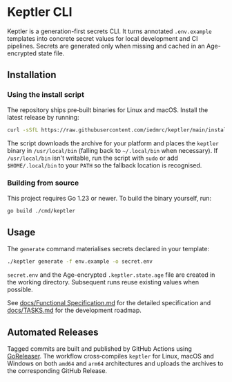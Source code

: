 # Keptler CLI

Keptler is a generation-first secrets CLI. It turns annotated `.env.example` templates into concrete secret values for local development and CI pipelines. Secrets are generated only when missing and cached in an Age-encrypted state file.

## Installation

### Using the install script

The repository ships pre‑built binaries for Linux and macOS. Install the
latest release by running:

```bash
curl -sSfL https://raw.githubusercontent.com/iedmrc/keptler/main/install.sh | sh
```

The script downloads the archive for your platform and places the `keptler`
binary in `/usr/local/bin` (falling back to `~/.local/bin` when necessary).
If `/usr/local/bin` isn't writable, run the script with `sudo` or add
`$HOME/.local/bin` to your `PATH` so the fallback location is recognised.

### Building from source

This project requires Go 1.23 or newer. To build the binary yourself, run:

```bash
go build ./cmd/keptler
```

## Usage

The `generate` command materialises secrets declared in your template:

```bash
./keptler generate -f env.example -o secret.env
```

`secret.env` and the Age-encrypted `.keptler.state.age` file are created in the working directory. Subsequent runs reuse existing values when possible.

See [docs/Functional Specification.md](docs/Functional%20Specification.md) for the detailed specification and [docs/TASKS.md](docs/TASKS.md) for the development roadmap.

## Automated Releases

Tagged commits are built and published by GitHub Actions using
[GoReleaser](https://goreleaser.com/). The workflow cross‑compiles
`keptler` for Linux, macOS and Windows on both `amd64` and `arm64`
architectures and uploads the archives to the corresponding GitHub Release.
